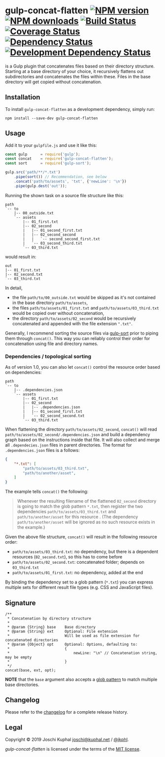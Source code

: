 # gulp-concat-flatten [![NPM version][npm-image]][npm-url] [![NPM downloads][npm-downloads]][npm-url] [![Build Status][travis-image]][travis-url]  [![Coverage Status][coveralls-image]][coveralls-url] [![Dependency Status][depstat-image]][depstat-url] [![Development Dependency Status][devdepstat-image]][devdepstat-url]

is a Gulp plugin that concatenates files based on their directory structure. Starting at a base directory of your choice, it recursively flattens out subdirectories and concatenates the files within these. Files in the base directory will get copied without concatenation. 

## Installation

To install `gulp-concat-flatten` as a development dependency, simply run:

```shell
npm install --save-dev gulp-concat-flatten
```

## Usage

Add it to your `gulpfile.js` and use it like this:

```javascript
const gulp      = require('gulp');
const concat    = require('gulp-concat-flatten');
const sort      = require('gulp-sort');

gulp.src('path/**/*.txt')
	.pipe(sort()) // Recommendation, see below
	.concat('path/to/assets', 'txt', {'newLine': '\n'})
	.pipe(gulp.dest('out'));
```

Running the shown task on a source file structure like this:

```
path
`-- to
    |-- 00_outside.txt
    `-- assets
        |-- 01_first.txt
        |-- 02_second
        |   |-- 01_second_first.txt
        |   |-- 02_second_second
        |   |   `-- second_second_first.txt
        |   `-- 03_second_third.txt
        `-- 03_third.txt
```

would result in:

```
out
|-- 01_first.txt
|-- 02_second.txt
`-- 03_third.txt
```

In detail,

* the file `path/to/00_outside.txt` would be skipped as it's not contained in the base directory `path/to/assets`,
* the files `path/to/assets/01_first.txt` and `path/to/assets/03_third.txt` would be copied over without concatenation,
* the directory `path/to/assets/02_second` would be recursively concatenated and appended with the file extension `".txt"`.

Generally, I recommend sorting the source files via [gulp-sort](https://github.com/pgilad/gulp-sort) prior to piping them through `concat()`. This way you can reliably control their order for concatenation using file and directory names.

### Dependencies / topological sorting

As of version 1.0, you can also let `concat()` control the resource order based on dependencies: 

```
path
`-- to
    |-- .dependencies.json
    `-- assets
        |-- 01_first.txt
        |-- 02_second
        |   |-- .dependencies.json
        |   |-- 01_second_first.txt
        |   `-- 02_second_second.txt
        `-- 03_third.txt
```

When flattening the directory `path/to/assets/02_second`, `concat()` will read `path/to/assets/02_second/.dependencies.json` and build a dependency graph based on the instructions inside that file. It will also collect and merge all  `.dependecies.json` files in parent directories. The format for `.dependencies.json` files is a follows:

```json
{
    "*.txt": [
        "path/to/assets/03_third.txt",
        "path/to/another/asset",
    ]
}
```

The example tells `concat()` the following:

> Whenever the resulting filename of the flattened `02_second` directory is going to match the glob pattern `*.txt`, then register the two dependencies `path/to/assets/03_third.txt` and `path/to/another/asset` for this resource . (The dependency `path/to/another/asset`  will be ignored as no such resource exists in the example.)

Given the above file structure, `concat()` will result in the following resource order:

* `path/to/assets/03_third.txt`: no dependency, but there is a dependent resources (`02_second.txt`), so this has to come before
* `path/to/assets/02_second.txt`: concatenated folder; depends on `03_third.txt`
* `path/to/assets/01_first.txt`:  no dependency, added at the end

By binding the dependency set to a glob pattern (`*.txt`) you can express multiple sets for different result file types (e.g. CSS and JavaScript files).

## Signature

```
/**
 * Concatenation by directory structure
 *
 * @param {String} base    Base directory
 * @param {String} ext     Optional: File extension
 *                         Will be used as file extension for concatenated directories
 * @param {Object} opt     Optional: Options, defaulting to:
 *                         {
 *                             newLine: "\n" // Concatenation string, may be empty
 *                         }
 */
concat(base, ext, opt);
```

**NOTE** that the `base` argument also accepts a [glob pattern](https://github.com/isaacs/node-glob) to match multiple base directories. 

## Changelog

Please refer to the [changelog](CHANGELOG.md) for a complete release history.

## Legal

Copyright © 2019 Joschi Kuphal <joschi@kuphal.net> / [@jkphl](https://twitter.com/jkphl).

*gulp-concat-flatten* is licensed under the terms of the [MIT license](LICENSE).


[npm-url]: https://npmjs.org/package/gulp-concat-flatten
[npm-image]: https://badge.fury.io/js/gulp-concat-flatten.png
[npm-downloads]: https://img.shields.io/npm/dm/gulp-concat-flatten.svg

[travis-url]: http://travis-ci.org/jkphl/gulp-concat-flatten
[travis-image]: https://secure.travis-ci.org/jkphl/gulp-concat-flatten.png

[coveralls-url]: https://coveralls.io/r/jkphl/gulp-concat-flatten
[coveralls-image]: https://img.shields.io/coveralls/jkphl/gulp-concat-flatten.svg

[depstat-url]: https://david-dm.org/jkphl/gulp-concat-flatten
[depstat-image]: https://david-dm.org/jkphl/gulp-concat-flatten/status.svg
[devdepstat-url]: https://david-dm.org/jkphl/gulp-concat-flatten?type=dev
[devdepstat-image]: https://david-dm.org/jkphl/gulp-concat-flatten/dev-status.svg
